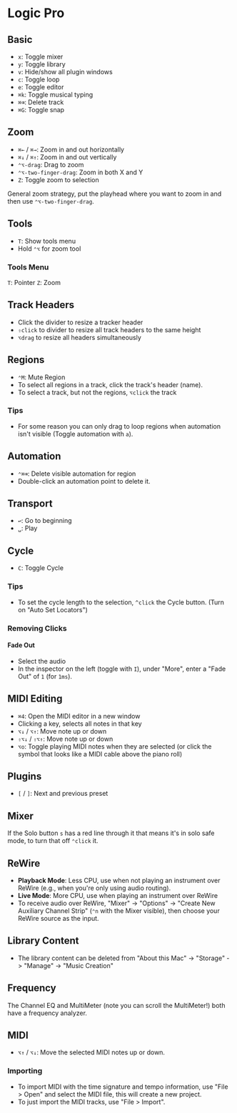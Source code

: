 # Logic Pro

## Basic

- `x`: Toggle mixer
- `y`: Toggle library
- `v`: Hide/show all plugin windows
- `c`: Toggle loop
- `e`: Toggle editor
- `⌘k`: Toggle musical typing
- `⌘⌫`: Delete track
- `⌘G`: Toggle snap

## Zoom

- `⌘←` / `⌘→`: Zoom in and out horizontally
- `⌘↓` / `⌘↑`: Zoom in and out vertically
- `⌃⌥-drag`: Drag to zoom
- `⌃⌥-two-finger-drag`: Zoom in both X and Y
- `Z`: Toggle zoom to selection

General zoom strategy, put the playhead where you want to zoom in and then use `⌃⌥-two-finger-drag`.

## Tools

- `T`: Show tools menu
- Hold `⌃⌥` for zoom tool

### Tools Menu

`T`: Pointer
`Z`: Zoom

## Track Headers

- Click the divider to resize a tracker header
- `⇧click` to divider to resize all track headers to the same height
- `⌥drag` to resize all headers simultaneously

## Regions

- `⌃M`: Mute Region
- To select all regions in a track, click the track's header (name).
- To select a track, but not the regions, `⌥click` the track

### Tips

- For some reason you can only drag to loop regions when automation isn't visible (Toggle automation with `a`).

## Automation

- `⌃⌘⌫`: Delete visible automation for region
- Double-click an automation point to delete it.

## Transport

- `↩`: Go to beginning
- `␣`: Play

## Cycle

- `C`: Toggle Cycle

### Tips

- To set the cycle length to the selection, `^click` the Cycle button. (Turn on "Auto Set Locators")

### Removing Clicks

#### Fade Out

- Select the audio
- In the inspector on the left (toggle with `I`), under "More", enter a "Fade Out" of `1` (for `1ms`).

## MIDI Editing

- `⌘4`: Open the MIDI editor in a new window
- Clicking a key, selects all notes in that key
- `⌥↓` / `⌥↑`: Move note up or down
- `⇧⌥↓` / `⇧⌥↑`: Move note up or down
- `⌥o`: Toggle playing MIDI notes when they are selected (or click the symbol that looks like a MIDI cable above the piano roll)

## Plugins

- `[` / `]`: Next and previous preset

## Mixer

If the Solo button `s` has a red line through it that means it's in solo safe mode, to turn that off `⌃click` it.

## ReWire

- **Playback Mode**: Less CPU, use when not playing an instrument over ReWire (e.g., when you're only using audio routing).
- **Live Mode**: More CPU, use when playing an instrument over ReWire
- To receive audio over ReWire, "Mixer" -> "Options" -> "Create New Auxiliary Channel Strip" (`⌃n` with the Mixer visible), then choose your ReWire source as the input.

## Library Content

- The library content can be deleted from "About this Mac" -> "Storage" -> "Manage" -> "Music Creation"

## Frequency

The Channel EQ and MultiMeter (note you can scroll the MultiMeter!) both have a frequency analyzer.

## MIDI

- `⌥↑` / `⌥↓`: Move the selected MIDI notes up or down.

### Importing

- To import MIDI with the time signature and tempo information, use "File > Open" and select the MIDI file, this will create a new project.
- To just import the MIDI tracks, use "File > Import".
